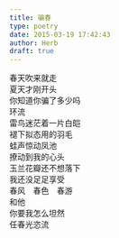 ```yaml
---  
title: 骗春  
type: poetry  
date: 2015-03-19 17:42:43  
author: Herb  
draft: true
---  
```

春天吹来就走  
夏天才刚开头  
你知道你骗了多少吗  
环流    
雷鸟迷茫着一片白皑  
褪下拟态用的羽毛  
蛙声惊动凤池  
撩动到我的心头  
玉兰花瓣还不想落下  
我还没足足享受  
春风　春色　春游  
和他  
你要我怎么坦然  
任春光恣流